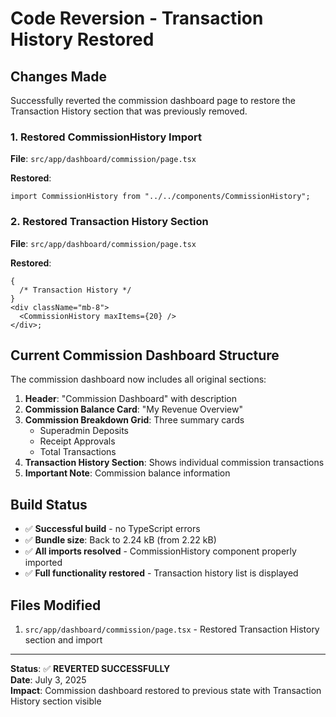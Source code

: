 # Code Reversion - Transaction History Restored

## Changes Made

Successfully reverted the commission dashboard page to restore the Transaction History section that was previously removed.

### 1. Restored CommissionHistory Import

**File**: `src/app/dashboard/commission/page.tsx`

**Restored**:

```tsx
import CommissionHistory from "../../components/CommissionHistory";
```

### 2. Restored Transaction History Section

**File**: `src/app/dashboard/commission/page.tsx`

**Restored**:

```tsx
{
  /* Transaction History */
}
<div className="mb-8">
  <CommissionHistory maxItems={20} />
</div>;
```

## Current Commission Dashboard Structure

The commission dashboard now includes all original sections:

1. **Header**: "Commission Dashboard" with description
2. **Commission Balance Card**: "My Revenue Overview"
3. **Commission Breakdown Grid**: Three summary cards
   - Superadmin Deposits
   - Receipt Approvals
   - Total Transactions
4. **Transaction History Section**: Shows individual commission transactions
5. **Important Note**: Commission balance information

## Build Status

- ✅ **Successful build** - no TypeScript errors
- ✅ **Bundle size**: Back to 2.24 kB (from 2.22 kB)
- ✅ **All imports resolved** - CommissionHistory component properly imported
- ✅ **Full functionality restored** - Transaction history list is displayed

## Files Modified

1. `src/app/dashboard/commission/page.tsx` - Restored Transaction History section and import

---

**Status**: ✅ **REVERTED SUCCESSFULLY**  
**Date**: July 3, 2025  
**Impact**: Commission dashboard restored to previous state with Transaction History section visible
